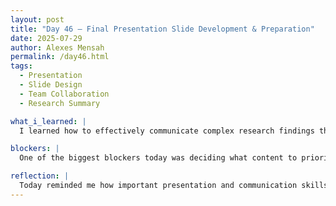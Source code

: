 ```yaml
---
layout: post  
title: "Day 46 – Final Presentation Slide Development & Preparation"  
date: 2025-07-29  
author: Alexes Mensah  
permalink: /day46.html  
tags:  
  - Presentation  
  - Slide Design  
  - Team Collaboration  
  - Research Summary  

what_i_learned: |
  I learned how to effectively communicate complex research findings through visual storytelling. Working on our final slides taught me how to distill technical information into clear and concise points that are easy for a broad audience to understand. I also got better at using design tools and layouts that maintain a clean aesthetic while staying informative.

blockers: |
  One of the biggest blockers today was deciding what content to prioritize in the limited time we have to present. We had to cut down on some technical details to make sure our key message stood out. There were also a few alignment and formatting issues between slides created by different team members that we had to clean up for consistency.

reflection: |
  Today reminded me how important presentation and communication skills are, especially in tech-heavy projects. No matter how innovative or complex our work is, it needs to be presented in a way that others can follow and connect with. Collaborating with my teammates to tell a unified story made me appreciate how far we've come since the start of the program. I feel confident in our message and am excited to present our work.
---
```

